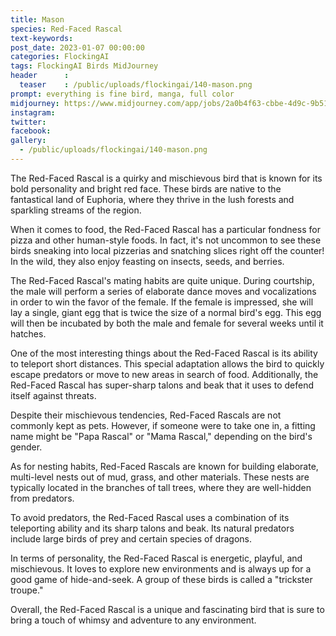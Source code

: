 ```yaml
---
title: Mason
species: Red-Faced Rascal
text-keywords: 
post_date: 2023-01-07 00:00:00
categories: FlockingAI
tags: FlockingAI Birds MidJourney 
header      :
  teaser    : /public/uploads/flockingai/140-mason.png
prompt: everything is fine bird, manga, full color
midjourney: https://www.midjourney.com/app/jobs/2a0b4f63-cbbe-4d9c-9b51-26809435c732
instagram: 
twitter: 
facebook: 
gallery: 
  - /public/uploads/flockingai/140-mason.png
---
```


The Red-Faced Rascal is a quirky and mischievous bird that is known for its bold personality and bright red face. These birds are native to the fantastical land of Euphoria, where they thrive in the lush forests and sparkling streams of the region.

When it comes to food, the Red-Faced Rascal has a particular fondness for pizza and other human-style foods. In fact, it's not uncommon to see these birds sneaking into local pizzerias and snatching slices right off the counter! In the wild, they also enjoy feasting on insects, seeds, and berries.

The Red-Faced Rascal's mating habits are quite unique. During courtship, the male will perform a series of elaborate dance moves and vocalizations in order to win the favor of the female. If the female is impressed, she will lay a single, giant egg that is twice the size of a normal bird's egg. This egg will then be incubated by both the male and female for several weeks until it hatches.

One of the most interesting things about the Red-Faced Rascal is its ability to teleport short distances. This special adaptation allows the bird to quickly escape predators or move to new areas in search of food. Additionally, the Red-Faced Rascal has super-sharp talons and beak that it uses to defend itself against threats.

Despite their mischievous tendencies, Red-Faced Rascals are not commonly kept as pets. However, if someone were to take one in, a fitting name might be "Papa Rascal" or "Mama Rascal," depending on the bird's gender.

As for nesting habits, Red-Faced Rascals are known for building elaborate, multi-level nests out of mud, grass, and other materials. These nests are typically located in the branches of tall trees, where they are well-hidden from predators.

To avoid predators, the Red-Faced Rascal uses a combination of its teleporting ability and its sharp talons and beak. Its natural predators include large birds of prey and certain species of dragons.

In terms of personality, the Red-Faced Rascal is energetic, playful, and mischievous. It loves to explore new environments and is always up for a good game of hide-and-seek. A group of these birds is called a "trickster troupe."

Overall, the Red-Faced Rascal is a unique and fascinating bird that is sure to bring a touch of whimsy and adventure to any environment.